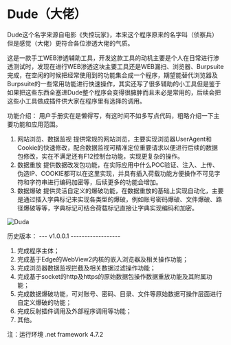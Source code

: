 # Dude（大佬）

Dude这个名字来源自电影《失控玩家》，本来这个程序原来的名字叫（侦察兵）但是感觉（大佬）更符合各位渗透大佬的气质。

这是一款手工WEB渗透辅助工具，开发这款工具的动机主要是个人在日常进行渗透测试时，发现在进行WEB渗透这块主要工具还是WEB漏扫、浏览器、Burpsuite完成，在空闲的时候把经常使用到的功能集合成一个程序，期望能替代浏览器及Burpsuite的一些常用功能进行快速操作，其实还写了很多辅助的小工具但是鉴于如果把这些东西全塞进Dude整个程序会变得很臃肿而且未必是常用的，后续会把这些小工具做成插件供大家在程序里有选择的调用。

功能介绍：
    用户手册实在是懒得写，有这时间不如多写点代码，粗略介绍一下主要功能和应用范围。

1. 网站浏览、数据监视
    提供常规的网站浏览，主要实现浏览器UserAgent和Cookie的快速修改，配合数据监视可精准定位重要请求以便进行后续的数据包修改，实在不满足还有F12控制台功能，实现更复杂的操作。
2. 数据重放
    提供数据改发包功能，在实际应用中什么POC验证、注入、上传、伪造IP、COOKIE都可以在这里实现，并具有插入荷载功能方便操作不可见字符和字符串进行编码加密等，后续更多的功能会增加。
3. 数据爆破
    提供灵活自定义的爆破功能，在数据重放的基础上实现自动化，主要是通过插入字典标记来实现各类型的爆破，例如账号密码爆破、文件爆破、路径爆破等等，字典标记可结合荷载标记直接让字典实现编码和加密。
    
![Duda](https://user-images.githubusercontent.com/73023058/216543166-0420c208-ad3b-4078-bf3c-b79f68bdadc3.jpg)

历史版本：
--- v1.0.0.1 ------------------
1. 完成程序主体；
2. 完成基于Edge的WebView2内核的嵌入浏览器及相关操作功能；
3. 完成浏览器数据监视拦截及相关数据过滤操作功能；
4. 完成基于socket的http及https的原始数据包操作数据重放功能及其附属功能；
5. 完成数据爆破功能，可对账号、密码、目录、文件等原始数据可操作层面进行自定义爆破的功能；
6. 完成反射插件调用及外部程序调用等功能；
7. 其他。

注：运行环境 .net framework 4.7.2
